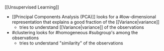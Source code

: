 [[Unsupervised Learning]]

- [[Principal Components Analysis (PCA)]] looks for a #low-dimensional representation that explains a good fraction of the [[Variance|variance]] 
	- tries to understand [[Variance|variance]] of the observations
- #clustering looks for #homogeneous #subgroup's among the observations
	- tries to understand "similarity" of the observations